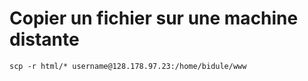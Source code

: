 # Copier un fichier sur une machine distante

```
scp -r html/* username@128.178.97.23:/home/bidule/www
```


